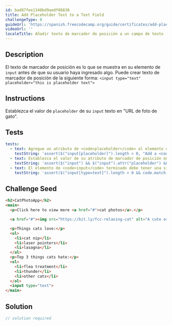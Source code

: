 ```yaml
---
id: bad87fee1348bd9aedf08830
title: Add Placeholder Text to a Text Field
challengeType: 0
guideUrl: 'https://spanish.freecodecamp.org/guide/certificates/add-placeholder-text-to-a-text-field'
videoUrl: ''
localeTitle: Añadir texto de marcador de posición a un campo de texto
---
```


## Description
<section id="description"> El texto de marcador de posición es lo que se muestra en su elemento de <code>input</code> antes de que su usuario haya ingresado algo. Puede crear texto de marcador de posición de la siguiente forma: <code>&lt;input type=&quot;text&quot; placeholder=&quot;this is placeholder text&quot;&gt;</code> </section>

## Instructions
<section id="instructions"> Establezca el valor de <code>placeholder</code> de su <code>input</code> texto en &quot;URL de foto de gato&quot;. </section>

## Tests
<section id='tests'>

```yml
tests:
  - text: Agregue un atributo de <code>placeholder</code> al elemento de <code>input</code> texto existente.
    testString: 'assert($("input[placeholder]").length > 0, "Add a <code>placeholder</code> attribute to the existing text <code>input</code> element.");'
  - text: Establezca el valor de su atributo de marcador de posición en "URL de foto de gato".
    testString: 'assert($("input") && $("input").attr("placeholder") && $("input").attr("placeholder").match(/cat\s+photo\s+URL/gi), "Set the value of your placeholder attribute to "cat photo URL".");'
  - text: El elemento de <code>input</code> terminado debe tener una sintaxis válida.
    testString: 'assert($("input[type=text]").length > 0 && code.match(/<input((\s+\w+(\s*=\s*(?:".*?"|".*?"|[\^"">\s]+))?)+\s*|\s*)\/?>/gi), "The finished <code>input</code> element should have valid syntax.");'

```

</section>

## Challenge Seed
<section id='challengeSeed'>

<div id='html-seed'>

```html
<h2>CatPhotoApp</h2>
<main>
  <p>Click here to view more <a href="#">cat photos</a>.</p>

  <a href="#"><img src="https://bit.ly/fcc-relaxing-cat" alt="A cute orange cat lying on its back."></a>

  <p>Things cats love:</p>
  <ul>
    <li>cat nip</li>
    <li>laser pointers</li>
    <li>lasagna</li>
  </ul>
  <p>Top 3 things cats hate:</p>
  <ol>
    <li>flea treatment</li>
    <li>thunder</li>
    <li>other cats</li>
  </ol>
  <input type="text">
</main>

```

</div>



</section>

## Solution
<section id='solution'>

```js
// solution required
```
</section>
